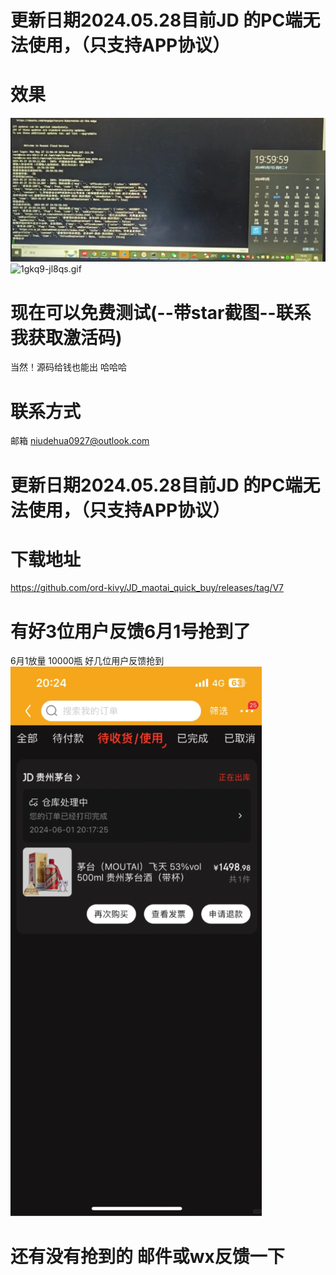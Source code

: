 # 更新日期2024.05.28目前JD 的PC端无法使用，（只支持APP协议）
# 效果
![img.png](xg%2Fimg.png)
![1gkq9-jl8qs.gif](xg%2F1gkq9-jl8qs.gif)
# 现在可以免费测试(--带star截图--联系我获取激活码)  
当然！源码给钱也能出 哈哈哈
# 联系方式
邮箱 niudehua0927@outlook.com

# 更新日期2024.05.28目前JD 的PC端无法使用，（只支持APP协议）

# 下载地址  
https://github.com/ord-kivy/JD_maotai_quick_buy/releases/tag/V7

# 有好3位用户反馈6月1号抢到了
6月1放量 10000瓶 好几位用户反馈抢到 
![抢到截图.png](抢到截图.png)

# 还有没有抢到的  邮件或wx反馈一下